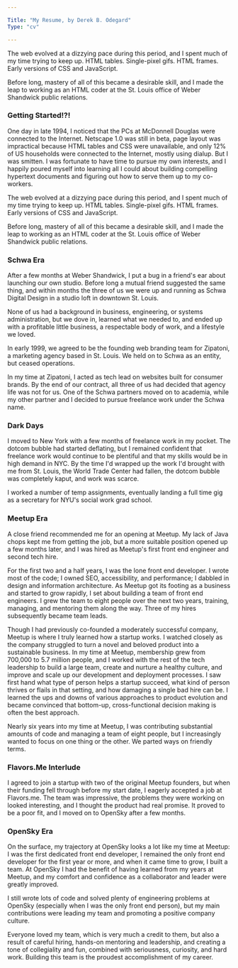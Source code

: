 ```yaml
---

Title: "My Resume, by Derek B. Odegard"
Type: "cv"

---
```


The web evolved at a dizzying pace during this period, and I spent much of my time trying to keep up.
HTML tables. Single-pixel gifs. HTML frames. Early versions of CSS and JavaScript.

Before long, mastery of all of this became a desirable skill, and I made the leap
to working as an HTML coder at the St. Louis office of Weber Shandwick public relations.

### Getting Started!?!

One day in late 1994, I noticed that the <abbr>PC</abbr>s at McDonnell Douglas were
connected to the Internet. Netscape 1.0 was still in beta, page layout was impractical because HTML
tables and CSS were unavailable, and only 12% of US households were connected to the Internet,
mostly using dialup. But I was smitten. I was fortunate to have time to pursue my own interests, and
I happily poured myself into learning all I could
about building compelling hypertext documents and figuring out how to serve them up to my co-workers.

The web evolved at a dizzying pace during this period, and I spent much of my time trying to keep up.
HTML tables. Single-pixel gifs. HTML frames. Early versions of CSS and JavaScript.

Before long, mastery of all of this became a desirable skill, and I made the leap
to working as an HTML coder at the St. Louis office of Weber Shandwick public relations.

### Schwa Era

After a few months at Weber Shandwick, I put a bug in a friend's
ear about launching our own studio. Before long a mutual friend
suggested the same thing, and within months the three of us we were up and running as
Schwa Digital Design in a studio loft
in downtown St. Louis.

None of us had a background in business, engineering, or systems administration, but we dove in,
learned what we needed to, and ended up with a profitable little business, a respectable body of work,
and a lifestyle we loved.

In early 1999, we agreed to be the founding web branding team for Zipatoni, a marketing agency
based in St. Louis. We held on to Schwa as an entity, but ceased operations.

In my time at Zipatoni, I acted as tech lead on websites built for consumer brands.
By the end of our contract, all three of us had decided that agency life
was not for us. One of the Schwa partners moved on to academia, while
my other partner and I decided to pursue freelance work under the Schwa name.

### Dark Days

I moved to New York with a few months of freelance work in my pocket. The dotcom
bubble had started deflating, but I remained confident that freelance work would continue to be plentiful
and that my skills would be in high demand in NYC. By the time I'd wrapped up the work I'd brought with me
from St. Louis, the World Trade Center had fallen, the dotcom bubble was completely kaput, and work
was scarce.

I worked a number of temp assignments, eventually landing
a full time gig as a secretary for NYU's social work grad school.

### Meetup Era

A close friend recommended me for an opening at Meetup.
My lack of Java chops kept me from getting the job, but a more suitable
position opened up a few months later,
and I was hired as Meetup's first front end engineer and second tech hire.

For the first two and a half years, I was the lone front end developer. I wrote most of the code;
I owned SEO, accessibility, and performance; I dabbled in design and information architecture.
As Meetup got its footing as a business and started to grow rapidly, I set about
building a team of front end engineers. I grew the team to eight people over the next two years,
training, managing, and mentoring them along the way. Three of my hires subsequently became team
leads.

Though I had previously co-founded a moderately successful company, Meetup is
where I truly learned how a startup works. I watched closely as the company
struggled to turn a novel and beloved product into a sustainable
business.  In my time at Meetup, membership grew from 700,000 to 5.7 million people, and I
worked with the rest of the tech leadership to build a large team, create and
nurture a healthy culture, and improve and scale up our development and deployment processes.
I saw first hand what type of person helps a startup succeed, what kind of person
thrives or flails in that setting, and how damaging a single bad hire can be.
I learned the ups and downs of various approaches to product evolution and became convinced
that bottom-up, cross-functional decision making is often the best approach.

Nearly six years into my time at Meetup, I was contributing substantial amounts of code
and managing a team of eight people, but I increasingly wanted to focus on one thing or the other.
We parted ways on friendly terms.

### Flavors.Me Interlude

I agreed to join a startup with two of the original Meetup founders, but
when their funding fell through before my start date, I eagerly accepted a job at
Flavors.me. The team was impressive,
the problems they were working on looked interesting, and I thought
the product had real promise. It proved to be a poor fit,
and I moved on to OpenSky after a few months.

### OpenSky Era

On the surface, my trajectory at OpenSky looks a lot like my time at Meetup: I was the
first dedicated front
end developer, I remained the only front end developer for the first year or more, and when
it came time to grow, I built a team. At OpenSky I had the benefit of having learned
from my years at Meetup, and my comfort and confidence as a collaborator and leader were greatly
improved.

I still wrote lots of code and solved plenty of engineering problems at OpenSky
(especially when I was the only front end person), but my main contributions were
leading my team and promoting a positive company culture.

Everyone
loved my team, which is very much a credit to them, but also a result of careful hiring,
hands-on mentoring and leadership, and creating a tone of collegiality and fun, combined
with seriousness,
curiosity, and hard work. Building this team is the proudest accomplishment of my career.
